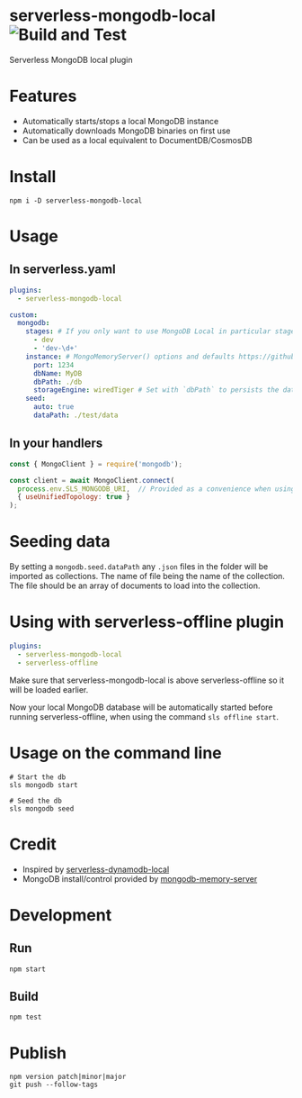 # serverless-mongodb-local ![Build and Test](https://github.com/bealearts/serverless-mongodb-local/workflows/Build%20and%20Test/badge.svg)

Serverless MongoDB local plugin

# Features
  - Automatically starts/stops a local MongoDB instance
  - Automatically downloads MongoDB binaries on first use
  - Can be used as a local equivalent to DocumentDB/CosmosDB

# Install
```shell
npm i -D serverless-mongodb-local
```

# Usage

## In serverless.yaml

```yaml
plugins:
  - serverless-mongodb-local

custom:
  mongodb:
    stages: # If you only want to use MongoDB Local in particular stages, declare them here as a string or regex
      - dev
      - 'dev-\d+'
    instance: # MongoMemoryServer() options and defaults https://github.com/nodkz/mongodb-memory-server#available-options-for-mongomemoryserver
      port: 1234
      dbName: MyDB
      dbPath: ./db
      storageEngine: wiredTiger # Set with `dbPath` to persists the database between instantiations
    seed:
      auto: true
      dataPath: ./test/data
```

## In your handlers
```js
const { MongoClient } = require('mongodb');

const client = await MongoClient.connect(
  process.env.SLS_MONGODB_URI,  // Provided as a convenience when using the plugin
  { useUnifiedTopology: true }
);
```

# Seeding data

By setting a `mongodb.seed.dataPath` any `.json` files in the folder will be imported as collections. The name of file being the name of the collection. The file should be an array of documents to load into the collection.


# Using with serverless-offline plugin

```yaml
plugins:
  - serverless-mongodb-local
  - serverless-offline
```

Make sure that serverless-mongodb-local is above serverless-offline so it will be loaded earlier.

Now your local MongoDB database will be automatically started before running serverless-offline, when using the command `sls offline start`.


# Usage on the command line

```shell
# Start the db
sls mongodb start

# Seed the db
sls mongodb seed
```


# Credit

 - Inspired by [serverless-dynamodb-local](https://github.com/99x/serverless-dynamodb-local)
 - MongoDB install/control provided by [mongodb-memory-server](https://github.com/nodkz/mongodb-memory-server)

# Development

## Run
```shell
npm start
```

## Build
```shell
npm test
```

# Publish
```shell
npm version patch|minor|major
git push --follow-tags
```
